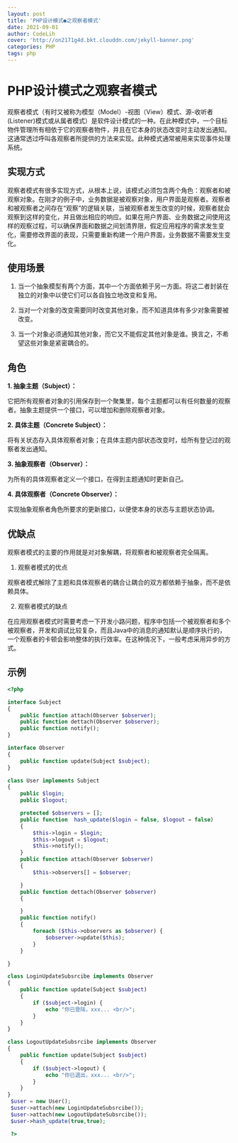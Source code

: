 ```yaml
---
layout: post
title: 'PHP设计模式●之观察者模式'
date: 2021-09-01
author: CodeLih
cover: 'http://on2171g4d.bkt.clouddn.com/jekyll-banner.png'
categories: PHP
tags: php
---
```




# PHP设计模式之观察者模式

观察者模式（有时又被称为模型（Model）-视图（View）模式、源-收听者(Listener)模式或从属者模式）是软件设计模式的一种。在此种模式中，一个目标物件管理所有相依于它的观察者物件，并且在它本身的状态改变时主动发出通知。这通常透过呼叫各观察者所提供的方法来实现。此种模式通常被用来实现事件处理系统。

## 实现方式

观察者模式有很多实现方式，从根本上说，该模式必须包含两个角色：观察者和被观察对象。在刚才的例子中，业务数据是被观察对象，用户界面是观察者。观察者和被观察者之间存在“观察”的逻辑关联，当被观察者发生改变的时候，观察者就会观察到这样的变化，并且做出相应的响应。如果在用户界面、业务数据之间使用这样的观察过程，可以确保界面和数据之间划清界限，假定应用程序的需求发生变化，需要修改界面的表现，只需要重新构建一个用户界面，业务数据不需要发生变化。

## 使用场景

1. 当一个抽象模型有两个方面，其中一个方面依赖于另一方面。将这二者封装在独立的对象中以使它们可以各自独立地改变和复用。

2. 当对一个对象的改变需要同时改变其他对象，而不知道具体有多少对象需要被改变。

3. 当一个对象必须通知其他对象，而它又不能假定其他对象是谁。换言之，不希望这些对象是紧密耦合的。

## 角色

**1. 抽象主题（Subject）：**

它把所有观察者对象的引用保存到一个聚集里，每个主题都可以有任何数量的观察者。抽象主题提供一个接口，可以增加和删除观察者对象。

**2. 具体主题（Concrete Subject）：**

将有关状态存入具体观察者对象；在具体主题内部状态改变时，给所有登记过的观察者发出通知。

**3. 抽象观察者（Observer）：**

为所有的具体观察者定义一个接口，在得到主题通知时更新自己。

**4. 具体观察者（Concrete Observer）：**

实现抽象观察者角色所要求的更新接口，以便使本身的状态与主题状态协调。



## 优缺点

观察者模式的主要的作用就是对对象解耦，将观察者和被观察者完全隔离。

1. 观察者模式的优点

观察者模式解除了主题和具体观察者的耦合让耦合的双方都依赖于抽象，而不是依赖具体。

2. 观察者模式的缺点

在应用观察者模式时需要考虑一下开发小路问题，程序中包括一个被观察者和多个被观察者，开发和调试比较复杂，而且Java中的消息的通知默认是顺序执行的，一个观察者的卡顿会影响整体的执行效率。在这种情况下，一般考虑采用异步的方式。 

## 示例

```php
<?php 

interface Subject
{
	public function attach(Observer $observer);
	public function dettach(Observer $observer);
	public function notify();
}

interface Observer
{
	public function update(Subject $subject);
}

class User implements Subject
{
	public $login;
	public $logout;

	protected $observers = [];
	public function  hash_update($login = false, $logout = false)
	{
		$this->login = $login;
		$this->logout = $logout;
		$this->notify();
	}
	public function attach(Observer $observer)
	{
		$this->observers[] = $observer;

	}
	public function dettach(Observer $observer)
	{

	}
	public function notify()
	{
		foreach ($this->observers as $observer) {
			$observer->update($this);
		}
	}

}

class LoginUpdateSubsrcibe implements Observer
{
	public function update(Subject $subject)
	{
		if ($subject->login) {
			echo "你已登陆，xxx... <br/>";
		}
	}
}

class LogoutUpdateSubsrcibe implements Observer
{
	public function update(Subject $subject)
	{
		if ($subject->logout) {
			echo "你已退出，xxx... <br/>";
		}
	}
}
 $user = new User();
 $user->attach(new LoginUpdateSubsrcibe());
 $user->attach(new LogoutUpdateSubsrcibe());
 $user->hash_update(true,true);

 ?>
```


